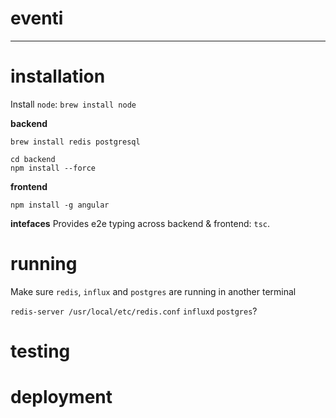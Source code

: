 # eventi


--- 

# installation

Install `node`: `brew install node`

**backend**

```
brew install redis postgresql

cd backend
npm install --force
```

**frontend**

```
npm install -g angular
```

**intefaces**
Provides e2e typing across backend & frontend: `tsc`.

# running
Make sure `redis`, `influx` and `postgres` are running in another terminal

`redis-server /usr/local/etc/redis.conf`
`influxd`
`postgres`?

# testing

# deployment

